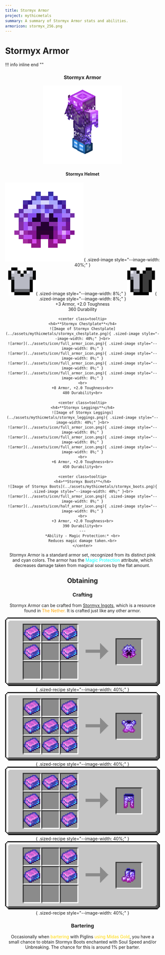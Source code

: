 ```yaml
---
title: Stormyx Armor
project: mythicmetals
summary: A summary of Stormyx Armor stats and abilities.
armoricon: stormyx_256.png
---
```


# Stormyx Armor

!!! info inline end ""
    <center class=tooltip>
    <h3>**Stormyx Armor**</h3>
    ![image of Stormyx Armor model](../assets/armor-models/256/stormyx_256.png)
    <h4>**Stormyx Helmet**</h4>
    ![Image of Stormyx Helmet](../assets/mythicmetals/stormyx_helmet.png){ .sized-image style="--image-width: 40%;" }<br>
    ![armor](../assets/icon/full_armor_icon.png){ .sized-image style="--image-width: 8%;" }
    ![armor](../assets/icon/half_armor_icon.png){ .sized-image style="--image-width: 8%;" }
    <br>
    +3 Armor, +2.0 Toughness<br>
    360 Durability<br>

    <center class=tooltip>
    <h4>**Stormyx Chestplate**</h4>
    ![Image of Stormyx Chestplate](../assets/mythicmetals/stormyx_chestplate.png){ .sized-image style="--image-width: 40%;" }<br>
    ![armor](../assets/icon/full_armor_icon.png){ .sized-image style="--image-width: 8%;" }
    ![armor](../assets/icon/full_armor_icon.png){ .sized-image style="--image-width: 8%;" }
    ![armor](../assets/icon/full_armor_icon.png){ .sized-image style="--image-width: 8%;" }
    ![armor](../assets/icon/full_armor_icon.png){ .sized-image style="--image-width: 8%;" }
    <br>
    +8 Armor, +2.0 Toughness<br>
    480 Durability<br>

    <center class=tooltip>
    <h4>**Stormyx Leggings**</h4>
    ![Image of Stormyx Leggings](../assets/mythicmetals/stormyx_leggings.png){ .sized-image style="--image-width: 40%;" }<br>
    ![armor](../assets/icon/full_armor_icon.png){ .sized-image style="--image-width: 8%;" }
    ![armor](../assets/icon/full_armor_icon.png){ .sized-image style="--image-width: 8%;" }
    ![armor](../assets/icon/full_armor_icon.png){ .sized-image style="--image-width: 8%;" }
    <br>
    +6 Armor, +2.0 Toughness<br>
    450 Durability<br>

    <center class=tooltip>
    <h4>**Stormyx Boots**</h4>
    ![Image of Stormyx Boots](../assets/mythicmetals/stormyx_boots.png){ .sized-image style="--image-width: 40%;" }<br>
    ![armor](../assets/icon/full_armor_icon.png){ .sized-image style="--image-width: 8%;" }
    ![armor](../assets/icon/half_armor_icon.png){ .sized-image style="--image-width: 8%;" }
    <br>
    +3 Armor, +2.0 Toughness<br>
    390 Durability<br>
    ---
    *Ability - Magic Protection:* <br>
    Reduces magic damage taken.<br>
    </center>


Stormyx Armor is a standard armor set, recognized from its distinct pink and cyan colors. The armor has the <span style="color:cyan">Magic Protection</span> attribute, which decreases damage taken from magical sources by the flat amount. 

## Obtaining
### Crafting
Stormyx Armor can be crafted from [Stormyx Ingots](https://youtu.be/nEmXCTZN154), which is a resource found in <span style="color:orange">The Nether.</span> It is crafted just like any other armor.

![vanilla helmet recipe with stormyx ingots](../assets/mythicmetals/recipes/armor/stormyx_helmet.png){ .sized-recipe style="--image-width: 40%;" }<br>
![vanilla chestplate recipe with stormyx ingots](../assets/mythicmetals/recipes/armor/stormyx_chestplate.png){ .sized-recipe style="--image-width: 40%;" }<br>
![vanilla leggings recipe with stormyx ingots](../assets/mythicmetals/recipes/armor/stormyx_leggings.png){ .sized-recipe style="--image-width: 40%;" }<br>
![vanilla boots recipe with stormyx ingots](../assets/mythicmetals/recipes/armor/stormyx_boots.png){ .sized-recipe style="--image-width: 40%;" }<br>
### Bartering
Occasionally when <span style="color:gold">bartering </span> with Piglins <span style="color:gold">using Midas Gold</span>, you have a small chance to obtain Stormyx Boots enchanted with Soul Speed and/or Unbreaking. The chance for this is around 1% per barter. 


